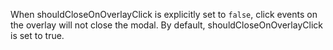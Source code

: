 When shouldCloseOnOverlayClick is explicitly set to `false`, click events on the overlay will not close the modal.
By default, shouldCloseOnOverlayClick is set to true.